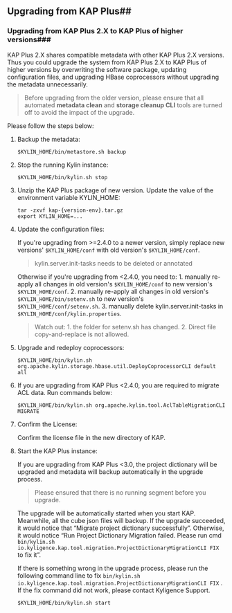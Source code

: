 ## Upgrading from KAP Plus##

### Upgrading from KAP Plus 2.X to KAP Plus of higher versions###

KAP Plus 2.X shares compatible metadata with other KAP Plus 2.X versions. Thus you could upgrade the system from KAP Plus 2.X to KAP Plus of higher versions by overwriting the software package, updating configuration files, and upgrading HBase coprocessors without upgrading the metadata unnecessarily. 

> Before upgrading from the older version, please ensure that all automated **metadata clean** and **storage cleanup CLI** tools are turned off to avoid the impact of the upgrade.

Please follow the steps below: 

1. Backup the metadata: 

   ```shell
   $KYLIN_HOME/bin/metastore.sh backup
   ```

2. Stop the running Kylin instance:

   ```shell
   $KYLIN_HOME/bin/kylin.sh stop
   ```

3. Unzip the KAP Plus package of new version. Update the value of the environment variable KYLIN_HOME: 

   ```shell
   tar -zxvf kap-{version-env}.tar.gz
   export KYLIN_HOME=...
   ```

4. Update the configuration files: 

   If you're upgrading from >=2.4.0 to a newer version, simply replace new versions' `$KYLIN_HOME/conf` with old version's `$KYLIN_HOME/conf`.

   > kylin.server.init-tasks needs to be deleted or annotated

   Otherwise if you're upgrading from <2.4.0, you need to: 1. manually re-apply all changes in old version's `$KYLIN_HOME/conf` to new version's `$KYLIN_HOME/conf`. 2. manually re-apply all changes in old version's `$KYLIN_HOME/bin/setenv.sh` to new version's `$KYLIN_HOME/conf/setenv.sh`. 3. manually delete kylin.server.init-tasks in `$KYLIN_HOME/conf/kylin.properties`.

   > Watch out: 1. the folder for setenv.sh has changed. 2. Direct file copy-and-replace is not allowed.

5. Upgrade and redeploy coprocessors: 

   ```shell
   $KYLIN_HOME/bin/kylin.sh org.apache.kylin.storage.hbase.util.DeployCoprocessorCLI default all
   ```

6. If you are upgrading from KAP Plus <2.4.0, you are required to migrate ACL data. Run commands below: 

   ```shell
   $KYLIN_HOME/bin/kylin.sh org.apache.kylin.tool.AclTableMigrationCLI MIGRATE
   ```

7. Confirm the License:

   Confirm the license file in the new directory of KAP. 

8. Start the KAP Plus instance: 

   If you are upgrading from KAP Plus <3.0, the project dictionary will be upgraded and metadata will backup automatically in the upgrade process.

   > Please ensured that there is no running segment before you upgrade.

   The upgrade will be automatically started when you start KAP. Meanwhile, all the cube json files will backup. If the upgrade succeeded, it would notice that “Migrate project dictionary successfully”. Otherwise, it would notice “Run Project Dictionary Migration failed. Please run cmd `bin/kylin.sh io.kyligence.kap.tool.migration.ProjectDictionaryMigrationCLI FIX` to fix it”.

   If there is something wrong in the upgrade process, please run the following command line to fix `bin/kylin.sh io.kyligence.kap.tool.migration.ProjectDictionaryMigrationCLI FIX` . If the fix command did not work, please contact Kyligence Support.

   ```shell
   $KYLIN_HOME/bin/kylin.sh start
   ```

   

